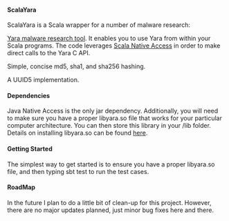 <h4>ScalaYara</h4>

<p>ScalaYara is a Scala wrapper for a number of malware research:</p>

<p><a href="https://plusvic.github.io/yara/">Yara malware research tool</a>. It enables you to use Yara from within your Scala programs. The code leverages <a href="https://code.google.com/p/scala-native-access/">Scala Native Access</a> in order to make direct calls to the Yara C API.</p>

<p>Simple, concise md5, sha1, and sha256 hashing.</p>

<p>A UUID5 implementation.</p>

<h4>Dependencies</h4>

<p>Java Native Access is the only jar dependency. Additionally, you will need to make sure you have a proper libyara.so file that works for your particular computer architecture. You can then store this library in your /lib folder. Details on installing libyara.so can be found <a href="http://yara.readthedocs.org/en/latest/gettingstarted.html">here</a>.</p>

<h4>Getting Started</h4>

<p>The simplest way to get started is to ensure you have a proper libyara.so file, and then typing sbt test to run the test cases.</p>

<h4>RoadMap</h4>

<p>In the future I plan to do a little bit of clean-up for this project. However, there are no major updates planned, just minor bug fixes here and there.</p>